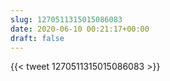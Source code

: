 ```yaml
---
slug: 1270511315015086083
date: 2020-06-10 00:21:17+00:00
draft: false
---
```


{{< tweet 1270511315015086083 >}}
